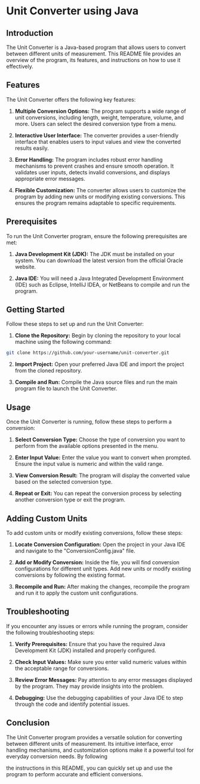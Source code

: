 # Unit Converter using Java

## Introduction
The Unit Converter is a Java-based program that allows users to convert between different units of measurement. This README file provides an overview of the program, its features, and instructions on how to use it effectively.

## Features
The Unit Converter offers the following key features:

1. **Multiple Conversion Options:** The program supports a wide range of unit conversions, including length, weight, temperature, volume, and more. Users can select the desired conversion type from a menu.

2. **Interactive User Interface:** The converter provides a user-friendly interface that enables users to input values and view the converted results easily.

3. **Error Handling:** The program includes robust error handling mechanisms to prevent crashes and ensure smooth operation. It validates user inputs, detects invalid conversions, and displays appropriate error messages.

4. **Flexible Customization:** The converter allows users to customize the program by adding new units or modifying existing conversions. This ensures the program remains adaptable to specific requirements.

## Prerequisites
To run the Unit Converter program, ensure the following prerequisites are met:

1. **Java Development Kit (JDK):** The JDK must be installed on your system. You can download the latest version from the official Oracle website.

2. **Java IDE:** You will need a Java Integrated Development Environment (IDE) such as Eclipse, IntelliJ IDEA, or NetBeans to compile and run the program.

## Getting Started
Follow these steps to set up and run the Unit Converter:

1. **Clone the Repository:** Begin by cloning the repository to your local machine using the following command:
```bash
git clone https://github.com/your-username/unit-converter.git
```

2. **Import Project:** Open your preferred Java IDE and import the project from the cloned repository.

3. **Compile and Run:** Compile the Java source files and run the main program file to launch the Unit Converter.

## Usage
Once the Unit Converter is running, follow these steps to perform a conversion:

1. **Select Conversion Type:** Choose the type of conversion you want to perform from the available options presented in the menu.

2. **Enter Input Value:** Enter the value you want to convert when prompted. Ensure the input value is numeric and within the valid range.

3. **View Conversion Result:** The program will display the converted value based on the selected conversion type.

4. **Repeat or Exit:** You can repeat the conversion process by selecting another conversion type or exit the program.

## Adding Custom Units
To add custom units or modify existing conversions, follow these steps:

1. **Locate Conversion Configuration:** Open the project in your Java IDE and navigate to the "ConversionConfig.java" file.

2. **Add or Modify Conversion:** Inside the file, you will find conversion configurations for different unit types. Add new units or modify existing conversions by following the existing format.

3. **Recompile and Run:** After making the changes, recompile the program and run it to apply the custom unit configurations.

## Troubleshooting
If you encounter any issues or errors while running the program, consider the following troubleshooting steps:

1. **Verify Prerequisites:** Ensure that you have the required Java Development Kit (JDK) installed and properly configured.

2. **Check Input Values:** Make sure you enter valid numeric values within the acceptable range for conversions.

3. **Review Error Messages:** Pay attention to any error messages displayed by the program. They may provide insights into the problem.

4. **Debugging:** Use the debugging capabilities of your Java IDE to step through the code and identify potential issues.

## Conclusion
The Unit Converter program provides a versatile solution for converting between different units of measurement. Its intuitive interface, error handling mechanisms, and customization options make it a powerful tool for everyday conversion needs. By following

 the instructions in this README, you can quickly set up and use the program to perform accurate and efficient conversions.

